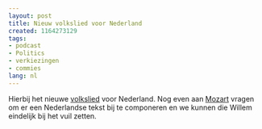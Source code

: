 ```yaml
---
layout: post
title: Nieuw volkslied voor Nederland
created: 1164273129
tags:
- podcast
- Politics
- verkiezingen
- commies
lang: nl
---
```

Hierbij het nieuwe [volkslied](http://bler.webschuur.com/sites/bler.webschuur.com/files/anthem-russia-2000-vocal-may_9_2003.mp3) voor Nederland. Nog even aan [Mozart](http://nl.wikipedia.org/wiki/Wilders) vragen om er een Nederlandse tekst bij te componeren en we kunnen die Willem eindelijk bij het vuil zetten. 
